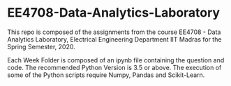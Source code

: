 # EE4708-Data-Analytics-Laboratory


This repo is composed of the assignments from the course EE4708 - Data Analytics Laboratory, Electrical Engineering Department IIT Madras for the Spring Semester, 2020.

Each Week Folder is composed of an ipynb file containing the question and code. The recommended Python Version is 3.5 or above. The execution of some of the Python scripts require Numpy, Pandas and Scikit-Learn. 
